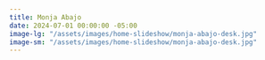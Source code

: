 ```yaml
---
title: Monja Abajo
date: 2024-07-01 00:00:00 -05:00
image-lg: "/assets/images/home-slideshow/monja-abajo-desk.jpg"
image-sm: "/assets/images/home-slideshow/monja-abajo-desk.jpg"
---
```


